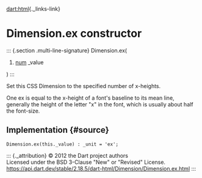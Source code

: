 [dart:html](../../dart-html/dart-html-library){._links-link}

Dimension.ex constructor
========================

::: {.section .multi-line-signature}
Dimension.ex(

1.  [num](../../dart-core/num-class) \_value

)
:::

Set this CSS Dimension to the specified number of x-heights.

One ex is equal to the x-height of a font\'s baseline to its mean line,
generally the height of the letter \"x\" in the font, which is usually
about half the font-size.

Implementation {#source}
--------------

``` {.language-dart data-language="dart"}
Dimension.ex(this._value) : _unit = 'ex';
```

::: {._attribution}
© 2012 the Dart project authors\
Licensed under the BSD 3-Clause \"New\" or \"Revised\" License.\
<https://api.dart.dev/stable/2.18.5/dart-html/Dimension/Dimension.ex.html>
:::
